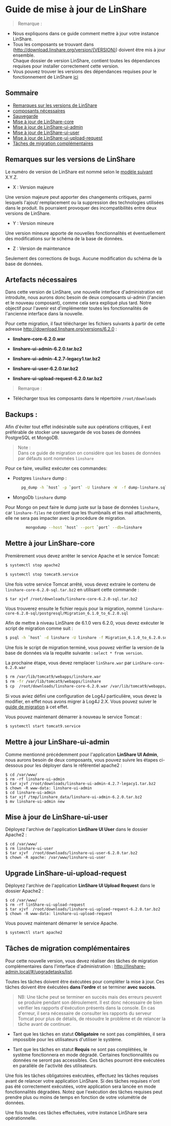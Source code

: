 # Guide de mise à jour de LinShare

> Remarque :</br>
 - Nous expliquons dans ce guide comment mettre à jour votre instance LinShare. </br>
 - Tous les composants se trouvant dans (http://download.linshare.org/version/{VERSION}) doivent être mis à jour ensemble. </br>
 Chaque dossier de version LinShare, contient toutes les dépendances requises pour installer correctement cette version. </br>
 - Vous pouvez trouver les versions des dépendances requises pour le fonctionnement de LinShare [ici](../installation/requirements.md)


## Sommaire

* [Remarques sur les versions de LinShare](#lversions)
* [composants nécessaires](#artifacts)
* [Sauvegarde](#backup)
* [Mise à jour de LinShare-core](#core)
* [Mise à jour de LinShare-ui-admin](#ui-admin)
* [Mise à jour de LinShare-ui-user](#ui-user)
* [Mise à jour de LinShare-ui-upload-request](#ui-upload-request)
* [Tâches de migration complémentaires ](#tasks)

<a name="lversions">

## Remarques sur les versions de LinShare
</a>

Le numéro de version de LinShare est nommé selon le [modèle suivant](https://semver.org/)
X.Y.Z.

* X : Version majeure

Une version majeure peut apporter des changements critiques, parmi lesquels l'ajout/ remplacement ou la suppression des technologies utilisées dans le produit.
Ils pourraient provoquer des incompatibilités entre deux versions de LinShare.

* Y : Version mineure

Une version mineure apporte de nouvelles fonctionnalités et éventuellement des modifications sur le schéma de la base de données.

* Z : Version de maintenance

Seulement des corrections de bugs. Aucune modification du schéma de la base de données.

<a name="artifacts">

## Artefacts nécessaires
</a>

Dans cette version de LinShare, une nouvelle interface d'administration est introduite, nous aurons donc besoin de deux composants ui-admin (l'ancien et le nouveau composant), comme cela sera expliqué plus tard.
Notre objectif pour l'avenir est d'implémenter toutes les fonctionnalités de l'ancienne interface dans la nouvelle.

Pour cette migration, il faut télécharger les fichiers suivants à partir de cette adresse http://download.linshare.org/versions/6.2.0 :

* __linshare-core-6.2.0.war__

* __linshare-ui-admin-6.2.0.tar.bz2__

* __linshare-ui-admin-4.2.7-legacy1.tar.bz2__

* __linshare-ui-user-6.2.0.tar.bz2__

* __linshare-ui-upload-request-6.2.0.tar.bz2__


> Remarque :</br>
 - Télécharger tous les composants dans le répertoire `/root/downloads` </br>

<a name="backup">

## Backups :

</a>

Afin d'éviter tout effet indésirable suite aux opérations critiques, il est préférable de stocker une sauvegarde de vos bases de données PostgreSQL et MongoDB.

> Note :</br>
Dans ce guide de migration on considère que les bases de données par défauts sont nommées `linshare`

Pour ce faire, veuillez exécuter ces commandes:

* Postgres `linshare` dump :

```bash
       pg_dump -h `host` -p `port` -U linshare -W  -f dump-linshare.sql
```
* MongoDb `linshare` dump

Pour Mongo on peut faire le dump juste sur la base de données `linshare`, car `linshare-files` ne contient que les thumbnails et les mail attachments, elle ne sera pas impacter avec la procédure de migration.

```bash
         mongodump --host `host` --port `port` --db=linshare
```


<a name="core">

## Mettre à jour LinShare-core
</a>

Premièrement vous devez arrêter le service Apache et le service Tomcat:

```bash
$ systemctl stop apache2
```
```bash
$ systemctl stop tomcat9.service
```
Une fois votre service Tomcat arrêté, vous devez extraire le contenu de `linshare-core-6.2.0-sql.tar.bz2` en utilisant cette commande :

  ```bash
  $ tar xjvf /root/downloads/linshare-core-6.2.0-sql.tar.bz2
  ```
  Vous trouverez ensuite le fichier requis pour la migration, nommé `linshare-core-6.2.0-sql/postgresql/Migration_6.1.0_to_6.2.0.sql`

  Afin de mettre à niveau LinShare de 6.1.0 vers 6.2.0, vous devez exécuter le script de migration comme suit :

  ```bash
  $ psql -h `host` -d linshare -U linshare -f Migration_6.1.0_to_6.2.0.sql
  ```
  Une fois le script de migration terminé, vous pouvez vérifier la version de la base de données via la requête suivante : `select * from version`.


La prochaine étape, vous devez remplacer `linShare.war` par `LinShare-core-6.2.0.war`

```bash
$ rm /var/lib/tomcat9/webapps/linshare.war
$ rm -fr /var/lib/tomcat9/webapps/linshare
$ cp  /root/downloads/linshare-core-6.2.0.war /var/lib/tomcat9/webapps/linshare.war
```

Si vous aviez défini une configuration de Log4J particulière, vous devez la modifier, en effet nous avons migrer à Log4J 2.X.
Vous pouvez suiver le [guide de migration](../administration/how-to-migrate-log4j-configuration.md) à cet effet.

Vous pouvez maintenant démarrer à nouveau le service Tomcat :

```bash
$ systemctl start tomcat9.service
```

<a name="ui-admin">

## Mettre à jour LinShare-ui-admin


Comme mentionné précédemment pour l'application __LinShare UI Admin__, nous aurons besoin de deux composants, vous pouvez suivre les étapes ci-dessous pour les déployer dans le référentiel apache2 :

```
$ cd /var/www/
$ rm -rf linshare-ui-admin
$ tar xjvf /root/downloads/linshare-ui-admin-4.2.7-legacy1.tar.bz2
$ chown -R www-data: linshare-ui-admin
$ cd linshare-ui-admin
$ tar xjf /tmp/linshare_data/linshare-ui-admin-6.2.0.tar.bz2
$ mv linshare-ui-admin new
```
<a name="ui-user">

## Mise à jour de LinShare-ui-user
</a>

Déployez l'archive de l'application __LinShare UI User__ dans le dossier Apache2 :

```
$ cd /var/www/
$ rm linshare-ui-user
$ tar xjvf  /root/downloads/linshare-ui-user-6.2.0.tar.bz2
$ chown -R apache: /var/www/linshare-ui-user
```

<a name="ui-upload-request">

## Upgrade LinShare-ui-upload-request
</a>

Déployez l'archive de l'application __LinShare UI Upload Request__ dans le dossier Apache2 :

```
$ cd /var/www/
$ rm -rf linShare-ui-upload-request
$ tar xjvf  /root/downloads/linshare-ui-upload-request-6.2.0.tar.bz2
$ chown -R www-data: linshare-ui-upload-request
```

Vous pouvez maintenant démarrer le service Apache.

```bash
$ systemctl start apache2
```

<a name="tasks">

## Tâches de migration complémentaires
</a>

Pour cette nouvelle version, vous devez réaliser des tâches de migration complémentaires
dans l'interface d'administration : http://linshare-admin.local/#/upgradetasks/list.

Toutes les tâches doivent être éxécutées pour compléter la mise à jour. Ces tâches doivent
être éxécutées __dans l'ordre__ et se terminer __avec succès__.

> NB: Une tâche peut se terminer en succès mais des erreurs peuvent se produire pendant son déroulement.
    Il est donc nécessaire de bien vérifier les rapports d'éxécution présents dans la console.
    En cas d'erreur, il sera nécessaire de consulter les rapports du serveur Tomcat pour plus de détails,
    de résoudre le problème et de relancer la tâche avant de continuer.

* Tant que les tâches en statut __Obligatoire__ ne sont pas complétées, il sera impossible pour
les utilisateurs d'utiliser le système.

* Tant que les tâches en statut __Requis__ ne sont pas complétées,
le système fonctionnera en mode dégradé. Certaines fonctionnalités ou données ne seront pas
accessibles. Ces tâches pourront être exécutées en parallèle de l'activité des utilisateurs.

Une fois les tâches obligatoires exécutées, effectuez les tâches requises avant de relancer votre application LinShare.
Si des tâches requises n'ont pas été correctement exécutées, votre application sera lancée en mode fonctionnalités dégradées.
Notez que l'exécution des tâches requises peut prendre plus ou moins de temps en fonction de votre volumétrie de données.

Une fois toutes ces tâches effectuées, votre instance LinShare sera opérationnelle.
